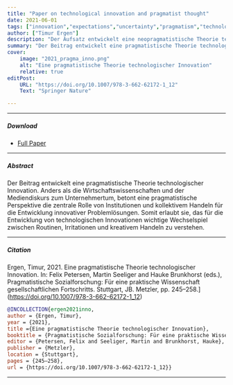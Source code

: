 ```yaml
---
title: "Paper on technological innovation and pragmatist thought" 
date: 2021-06-01
tags: ["innovation","expectations","uncertainty","pragmatism","technology"]
author: ["Timur Ergen"]
description: "Der Aufsatz entwickelt eine neopragmatistische Theorie technologischer Innovation." 
summary: "Der Beitrag entwickelt eine pragmatistische Theorie technologischer Innovation. Anders als die Wirtschaftswissenschaften und der Mediendiskurs zum Unternehmertum, betont eine pragmatistische Perspektive die zentrale Rolle von Institutionen und kollektivem Handeln für die Entwicklung innovativer Problemlösungen. Somit erlaubt sie, das für die Entwicklung von technologischen Innovationen wichtige Wechselspiel zwischen Routinen, Irritationen und kreativem Handeln zu verstehen." 
cover:
    image: "2021_pragma_inno.png"
    alt: "Eine pragmatistische Theorie technologischer Innovation"
    relative: true
editPost:
    URL: "https://doi.org/10.1007/978-3-662-62172-1_12"
    Text: "Springer Nature"

---
```


---

##### Download

+ [Full Paper](2021_pragma_inno.pdf)

---

##### Abstract

Der Beitrag entwickelt eine pragmatistische Theorie technologischer Innovation. Anders als die Wirtschaftswissenschaften und der Mediendiskurs zum Unternehmertum, betont eine pragmatistische Perspektive die zentrale Rolle von Institutionen und kollektivem Handeln für die Entwicklung innovativer Problemlösungen. Somit erlaubt sie, das für die Entwicklung von technologischen Innovationen wichtige Wechselspiel zwischen Routinen, Irritationen und kreativem Handeln zu verstehen.

---

##### Citation

Ergen, Timur, 2021. Eine pragmatistische Theorie technologischer Innovation. In: Felix Petersen, Martin Seeliger and Hauke Brunkhorst (eds.), Pragmatistische Sozialforschung: Für eine praktische Wissenschaft gesellschaftlichen Fortschritts. Stuttgart, JB. Metzler,  pp. 245–258.](https://doi.org/10.1007/978-3-662-62172-1_12)

```BibTeX
@INCOLLECTION{ergen2021inno,
author = {Ergen, Timur},
year = {2021},
title ={Eine pragmatistische Theorie technologischer Innovation},
booktitle = {Pragmatistische Sozialforschung: Für eine praktische Wissenschaft gesellschaftlichen Fortschritts},
editor = {Petersen, Felix and Seeliger, Martin and Brunkhorst, Hauke},
publisher = {Metzler},
location = {Stuttgart},
pages = {245–258},
url = {https://doi.org/10.1007/978-3-662-62172-1_12}}
```

---

